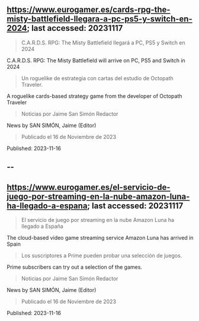 ## https://www.eurogamer.es/cards-rpg-the-misty-battlefield-llegara-a-pc-ps5-y-switch-en-2024; last accessed: 20231117

> C.A.R.D.S. RPG: The Misty Battlefield llegará a PC, PS5 y Switch en 2024

C.A.R.D.S. RPG: The Misty Battlefield will arrive on PC, PS5 and Switch in 2024

> Un roguelike de estrategia con cartas del estudio de Octopath Traveler.

A roguelike cards-based strategy game from the developer of Octopath Traveler

> Noticias por Jaime San Simón Redactor

News by SAN SIMÓN, Jaime (Editor)

> Publicado el 16 de Noviembre de 2023

Published: 2023-11-16

## --

## https://www.eurogamer.es/el-servicio-de-juego-por-streaming-en-la-nube-amazon-luna-ha-llegado-a-espana; last accessed: 20231117

> El servicio de juego por streaming en la nube Amazon Luna ha llegado a España

The cloud-based video game streaming service Amazon Luna has arrived in Spain

> Los suscriptores a Prime pueden probar una selección de juegos.

Prime subscribers can try out a selection of the games.

> Noticias por Jaime San Simón Redactor

News by SAN SIMÓN, Jaime (Editor)

> Publicado el 16 de Noviembre de 2023

Published: 2023-11-16
